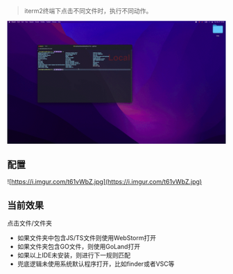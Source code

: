 > iterm2终端下点击不同文件时，执行不同动作。

![](./screenshot.gif)

## 配置

![https://i.imgur.com/t61vWbZ.jpg](https://i.imgur.com/t61vWbZ.jpg)


## 当前效果
点击文件/文件夹
- 如果文件夹中包含JS/TS文件则使用WebStorm打开
- 如果文件夹包含GO文件，则使用GoLand打开
- 如果以上IDE未安装，则进行下一规则匹配
- 兜底逻辑未使用系统默认程序打开，比如finder或者VSC等
